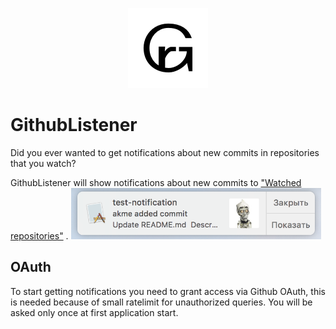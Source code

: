 <p align="center">
    <img src="GitHubListener/Assets.xcassets/AppIcon.appiconset/128.png" width="128" alt="GithubListener><br/>
    <img src="https://discourse-cdn-sjc1.com/business6/uploads/highfidelity/3764/8618cb7af8406f6a.jpg">
</p>

# GithubListener
Did you ever wanted to get notifications about new commits in repositories that you watch?  

GithubListener will show notifications about new commits to ["Watched repositories"](https://github.com/watching) . 
<img src="notifyexample.png" width="400">

## OAuth
To start getting notifications you need to grant access via Github OAuth, this is needed because of small ratelimit for unauthorized queries. You will be asked only once at first application start.
